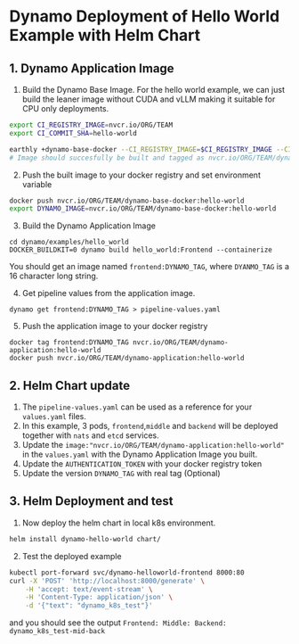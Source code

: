 # Dynamo Deployment of Hello World Example with Helm Chart
## 1. Dynamo Application Image 
1. Build the Dynamo Base Image. For the hello world example, we can just build the leaner image without CUDA and vLLM making it suitable for CPU only deployments.
```bash
export CI_REGISTRY_IMAGE=nvcr.io/ORG/TEAM
export CI_COMMIT_SHA=hello-world

earthly +dynamo-base-docker --CI_REGISTRY_IMAGE=$CI_REGISTRY_IMAGE --CI_COMMIT_SHA=$CI_COMMIT_SHA
# Image should succesfully be built and tagged as nvcr.io/ORG/TEAM/dynamo-base-docker:hello-world
```
2. Push the built image to your docker registry and set environment variable
```bash
docker push nvcr.io/ORG/TEAM/dynamo-base-docker:hello-world
export DYNAMO_IMAGE=nvcr.io/ORG/TEAM/dynamo-base-docker:hello-world
```
3. Build the Dynamo Application Image
```
cd dynamo/examples/hello_world
DOCKER_BUILDKIT=0 dynamo build hello_world:Frontend --containerize
```
You should get an image named `frontend:DYNAMO_TAG`, where `DYANMO_TAG` is a 16 character long string. 

4. Get pipeline values from the application image.
```
dynamo get frontend:DYNAMO_TAG > pipeline-values.yaml
```

5. Push the application image to your docker registry
```
docker tag frontend:DYNAMO_TAG nvcr.io/ORG/TEAM/dynamo-application:hello-world
docker push nvcr.io/ORG/TEAM/dynamo-application:hello-world
```
## 2. Helm Chart update
1. The `pipeline-values.yaml` can be used as a reference for your `values.yaml` files.
2. In this example, 3 pods, `frontend`,`middle` and `backend` will be deployed together with `nats` and `etcd` services. 
3. Update the `image:"nvcr.io/ORG/TEAM/dynamo-application:hello-world"` in the `values.yaml` with the Dynamo Application Image you built.
4. Update the `AUTHENTICATION_TOKEN` with your docker registry token
5. Update the version `DYNAMO_TAG` with real tag (Optional)

## 3. Helm Deployment and test
1. Now deploy the helm chart in local k8s environment.
```sh
helm install dynamo-hello-world chart/
```
2. Test the deployed example
```sh
kubectl port-forward svc/dynamo-helloworld-frontend 8000:80
curl -X 'POST' 'http://localhost:8000/generate' \
    -H 'accept: text/event-stream' \
    -H 'Content-Type: application/json' \
    -d '{"text": "dynamo_k8s_test"}'
```
and you should see the output `Frontend: Middle: Backend: dynamo_k8s_test-mid-back`

